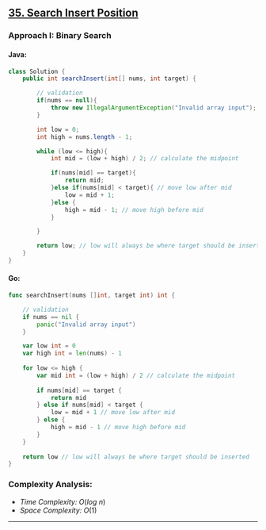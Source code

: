 ## [35. Search Insert Position](https://leetcode.com/problems/search-insert-position/)

### Approach I: Binary Search

#### Java:
```java
class Solution {
    public int searchInsert(int[] nums, int target) {

        // validation
        if(nums == null){
            throw new IllegalArgumentException("Invalid array input");
        }

        int low = 0;
        int high = nums.length - 1;

        while (low <= high){
            int mid = (low + high) / 2; // calculate the midpoint

            if(nums[mid] == target){
                return mid;
            }else if(nums[mid] < target){ // move low after mid
                low = mid + 1;
            }else {
                high = mid - 1; // move high before mid
            }

        }

        return low; // low will always be where target should be inserted
    }
}
```

#### Go:

```go
func searchInsert(nums []int, target int) int {

    // validation
    if nums == nil {
        panic("Invalid array input")
    }

    var low int = 0
    var high int = len(nums) - 1
    
    for low <= high {
        var mid int = (low + high) / 2 // calculate the midpoint
    
        if nums[mid] == target {
            return mid
        } else if nums[mid] < target {
            low = mid + 1 // move low after mid
        } else {
            high = mid - 1 // move high before mid
        }
    }
    
    return low // low will always be where target should be inserted
}
```

### Complexity Analysis:

- *Time Complexity:* $O(log\ n)$
- *Space Complexity:* $O(1)$


---

